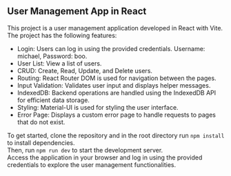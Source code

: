 ## User Management App in React

This project is a user management application developed in React with Vite. The project has the following features:

- Login: Users can log in using the provided credentials. Username: michael, Password: boo.  
- User List: View a list of users.  
- CRUD: Create, Read, Update, and Delete users.  
- Routing: React Router DOM is used for navigation between the pages.  
- Input Validation: Validates user input and displays helper messages.  
- IndexedDB: Backend operations are handled using the IndexedDB API for efficient data storage.  
- Styling: Material-UI is used for styling the user interface.  
- Error Page: Displays a custom error page to handle requests to pages that do not exist.

To get started, clone the repository and in the root directory run ```npm install``` to install dependencies.  
Then, run ```npm run dev``` to start the development server.  
Access the application in your browser and log in using the provided credentials to explore the user management functionalities.

